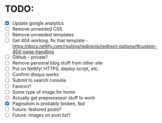 # TODO:

- [X] Update google analytics
- [ ] Remove unneeded CSS
- [ ] Remove unneeded templates
- [ ] Get 404 working, fix that template - https://docs.netlify.com/routing/redirects/redirect-options/#custom-404-page-handling
- [ ] Github - private?
- [ ] Remove personal blog stuff from other site
- [ ] Put on Netlify! HTTPS, deploy script, etc.
- [ ] Confirm disqus works
- [ ] Submit to search console
- [ ] Favicon?
- [ ] Some type of image for home
- [ ] Actually get preprocessor stuff to work
- [X] Pagination is probably broken, tbd
- [ ] Future: featured posts?
- [ ] Future: images on post list?
